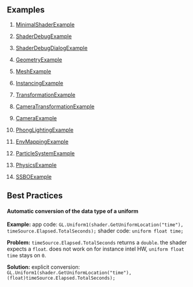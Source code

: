 ## Examples
1. [MinimalShaderExample](Examples/MinimalShaderExample) 
1. [ShaderDebugExample](Examples/ShaderDebugExample)
1. [ShaderDebugDialogExample](Examples/ShaderDebugDialogExample)
1. [GeometryExample](Examples/GeometryExample)
1. [MeshExample](Examples/MeshExample)
1. [InstancingExample](Examples/InstancingExample)
1. [TransformationExample](Examples/TransformationExample)
1. [CameraTransformationExample](Examples/CameraTransformationExample)
1. [CameraExample](Examples/CameraExample)
1. [PhongLightingExample](Examples/PhongLightingExample)
1. [EnvMappingExample](Examples/EnvMappingExample)

1. [ParticleSystemExample](Examples/ParticleSystemExample)
1. [PhysicsExample](Examples/PhysicsExample)
1. [SSBOExample](Examples/SSBOExample)

## Best Practices
#### Automatic conversion of the data type of a uniform
**Example:**
app code: `GL.Uniform1(shader.GetUniformLocation("time"), timeSource.Elapsed.TotalSeconds);`
shader code: `uniform float time;`

**Problem:** `timeSource.Elapsed.TotalSeconds` returns a `double`. the shader expects a `float`. 
does not work on for instance intel HW, `uniform float time` stays on `0`.

**Solution:** explicit conversion: `GL.Uniform1(shader.GetUniformLocation("time"), (float)timeSource.Elapsed.TotalSeconds);`
